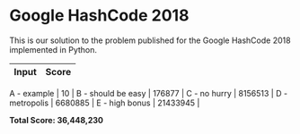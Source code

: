 # Google HashCode 2018

This is our solution to the problem published for the Google
HashCode 2018 implemented in Python.


Input | Score |
:---: | :---: |

A - example | 10 |
B - should be easy | 176877 |
C - no hurry | 8156513 |
D - metropolis | 6680885 |
E - high bonus | 21433945 |

**Total Score: 36,448,230**
